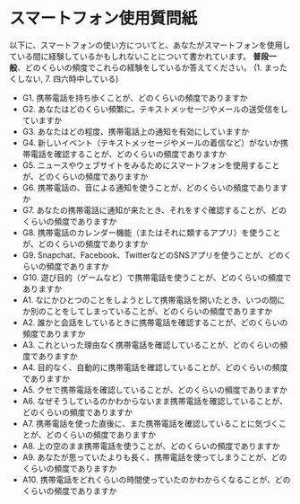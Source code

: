 # スマートフォン使用質問紙

以下に、スマートフォンの使い方についてと、あなたがスマートフォンを使用している間に経験しているかもしれないことについて書かれています。
**普段一般**、どのくらいの頻度でこれらの経験をしているか答えてください。
(1. まったくしない, 7. 四六時中している)

- G1.  携帯電話を持ち歩くことが、どのくらいの頻度でありますか
- G2.  あなたはどのくらい頻繁に、テキストメッセージやメールの送受信をしていますか
- G3.  あなたはどの程度、携帯電話上の通知を有効にしていますか
- G4.  新しいイベント（テキストメッセージやメールの着信など）がないか携帯電話を確認することが、どのくらいの頻度でありますか
- G5.  ニュースやウェブサイトをみるためにスマートフォンを使用することが、どのくらいの頻度でありますか
- G6.  携帯電話の、音による通知を使うことが、どのくらいの頻度でありますか
- G7.  あなたの携帯電話に通知が来たとき、それをすぐ確認することが、どのくらいの頻度でありますか
- G8.  携帯電話のカレンダー機能（またはそれに類するアプリ）を使うことが、どのくらいの頻度でありますか
- G9.  Snapchat、Facebook、TwitterなどのSNSアプリを使うことが、どのくらいの頻度でありますか
- G10. 遊び目的（ゲームなど）で携帯電話を使うことが、どのくらいの頻度でありますか
- A1.  なにかひとつのことをしようとして携帯電話を開いたとき、いつの間にか別のことをしてしまっていることが、どのくらいの頻度でありますか
- A2.  誰かと会話をしているときに携帯電話を確認することが、どのくらいの頻度でありますか
- A3.  これといった理由なく携帯電話を確認していることが、どのくらいの頻度でありますか
- A4.  目的なく、自動的に携帯電話を確認していることが、どのくらいの頻度でありますか
- A5.  クセで携帯電話を確認していることが、どのくらいの頻度でありますか
- A6.  なぜそうしているのかわからないまま携帯電話を確認していることが、どのくらいの頻度でありますか
- A7.  携帯電話を使った直後に、また携帯電話を確認していることに気づくことが、どのくらいの頻度でありますか
- A8.  上の空のまま携帯電話を使うことが、どのくらいの頻度でありますか
- A9.  あなたが思っていたよりも長く、携帯電話を使ってしまうことが、どのくらいの頻度でありますか
- A10. 携帯電話をどれくらいの時間使っていたのかわからくなることが、どのくらいの頻度でありますか
